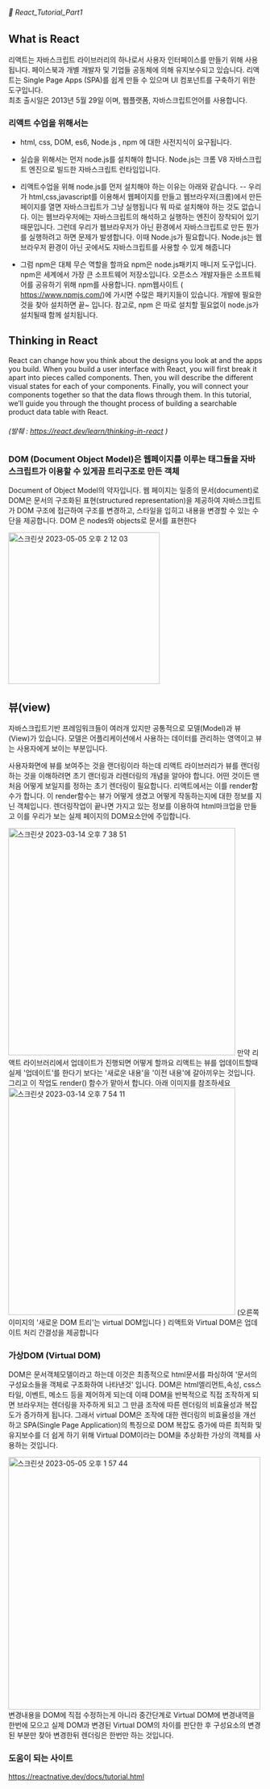###### :cactus: React_Tutorial_Part1


## What is React 
리액트는 자바스크립트 라이브러리의 하나로서 사용자 인터페이스를 만들기 위해 사용됩니다. 페이스북과 개별 개발자 및 기업들 공동체에 의해 유지보수되고 있습니다. 리액트는 Single Page Apps (SPA)를 쉽게 만들 수 있으며 UI 컴포넌트를 구축하기 위한 도구입니다.  
최초 출시일은 2013년 5월 29일 이며, 웹플랫폼, 자바스크립트언어를 사용합니다.  


### 리액트 수업을 위해서는 
- html, css, DOM, es6, Node.js , npm 에 대한 사전지식이 요구됩니다.
- 실습을 위해서는 먼저 node.js를 설치해야 합니다. Node.js는 크롬 V8 자바스크립트 엔진으로 빌드한 자바스크립트 런타임입니다.
- 리액트수업을 위해 node.js를 먼저 설치해야 하는 이유는 아래와 같습니다. 
-- 우리가 html,css,javascript를 이용해서 웹페이지를 만들고 웹브라우저(크롬)에서 만든 페이지를 열면 자바스크립트가 그냥 실행됩니다 뭐 따로 설치해야 하는 것도 없습니다. 이는 웹브라우저에는 자바스크립트의 해석하고 실행하는 엔진이 장착되어 있기때문입니다. 그런데 우리가 웹브라우저가 아닌 환경에서 자바스크립트로 만든 뭔가를 실행하려고 하면 문제가 발생합니다. 이때 Node.js가 필요합니다. 
Node.js는 웹브라우저 환경이 아닌 곳에서도 자바스크립트를 사용할 수 있게 해줍니다


- 그럼 npm은 대체 무슨 역할을 할까요 
npm은 node.js패키지 매니저 도구입니다. npm은 세계에서 가장 큰 소프트웨어 저장소입니다. 오픈소스 개발자들은 소프트웨어를 공유하기 위해 npm를 사용합니다. npm웹사이트 ( https://www.npmjs.com/)에 가시면 수많은 패키지들이 있습니다. 개발에 필요한 것을 찾아 설치하면 끝~ 입니다. 참고로, npm 은 따로 설치할 필요없이 node.js가 설치될때 함께 설치됩니다. 


## Thinking in React

React can change how you think about the designs you look at and the apps you build. When you build a user interface with React, you will first break it apart into pieces called components. Then, you will describe the different visual states for each of your components. Finally, you will connect your components together so that the data flows through them. In this tutorial, we’ll guide you through the thought process of building a searchable product data table with React.

###### (발췌 : https://react.dev/learn/thinking-in-react )


### DOM (Document Object Model)은 웹페이지를 이루는 태그들을 자바스크립트가 이용할 수 있게끔 트리구조로 만든 객체 
Document of Object Model의 약자입니다.  웹 페이지는 일종의 문서(document)로 DOM은 문서의 구조화된 표현(structured representation)을 제공하여 자바스크립트가 DOM 구조에 접근하여 구조를 변경하고, 스타일을 입히고 내용을 변경할 수 있는 수단을 제공합니다. DOM 은 nodes와 objects로 문서를 표현한다  

 <img width="300" alt="스크린샷 2023-05-05 오후 2 12 03" src="https://user-images.githubusercontent.com/48478079/236382415-1efac404-fb21-4be0-a623-01efb4ff1273.png">

 
## 뷰(view)

자바스크립트기반 프레임워크들이 여러개 있지만 공통적으로 모델(Model)과 뷰(View)가 있습니다.
모델은 어플리케이션에서 사용하는 데이터를 관리하는 영역이고
뷰는 사용자에게 보이는 부분입니다.

사용자화면에 뷰를 보여주는 것을 랜더링이라 하는데 리액트 라이브러리가 뷰를 랜더링하는 것을 이해하려면 초기 랜더링과 리렌더링의 개념을 알아야 합니다. 어떤 것이든 맨처음 어떻게 보일지를 정하는 초기 렌더링이 필요합니다. 리액트에서는 이를 render함수가 합니다. 이 render함수는 뷰가 어떻게 생겼고 어떻게 작동하는지에 대한 정보를 지닌 객체입니다. 
렌더링작업이 끝나면 가지고 있는 정보를 이용하여 html마크업을 만들고 이를 우리가 보는 실제 페이지의 DOM요소안에 주입합니다.

<img width="450" alt="스크린샷 2023-03-14 오후 7 38 51" src="https://user-images.githubusercontent.com/48478079/224975283-6f66ee13-7f5c-4665-bd49-52cc81051539.png">
만약 리액트 라이브러리에서 업데이트가 진행되면 어떻게 할까요 리액트는 뷰를 업데이트할때 실제 '업데이트'를 한다기 보다는 '새로운 내용'을 '이전 내용'에 갈아끼우는 것입니다. 그리고 이 작업도 render() 함수가 맡아서 합니다. 아래 이미지를 참조하세요

<img width="450" alt="스크린샷 2023-03-14 오후 7 54 11" src="https://user-images.githubusercontent.com/48478079/224981238-c58ba515-f69f-4f34-9a01-8ec0fcbce9e8.png">   
(오른쪽 이미지의 '새로운 DOM 트리'는 virtual DOM입니다 )
리액트와 Virtual DOM은 업데이트 처리 간결성을 제공합니다


### 가상DOM (Virtual DOM)
DOM은 문서객체모델이라고 하는데  이것은 최종적으로 html문서를 파싱하여 '문서의 구성요소들을 객체로 구조화하여 나타낸것' 입니다. 
DOM은 html엘리먼트,속성, css스타일, 이벤트, 메소드 등을 제어하게 되는데 이때 DOM을 반복적으로 직접 조작하게 되면 브라우저는 렌더링을 자주하게 되고 
그 만큼 조작에 따른 렌더링의 비효율성과 복잡도가 증가하게 됩니다.
그래서 virtual DOM은 조작에 대한 렌더링의 비효율성을 개선하고 SPA(Single Page Application)의 특징으로 DOM 복잡도 증가에 따른 최적화 및 
유지보수를 더 쉽게 하기 위해 Virtual DOM이라는 DOM을 추상화한 가상의 객체를 사용하는 것입니다.  

<img width="500" alt="스크린샷 2023-05-05 오후 1 57 44" src="https://user-images.githubusercontent.com/48478079/236380539-863821b0-36ff-49f5-9c63-524b1ed9152d.png">  
변경내용을 DOM에 직접 수정하는게 아니라 중간단계로 Virtual DOM에 변경내역을 한번에 모으고 실제 DOM과 변경된 Virtual DOM의 차이를 판단한 후 구성요소의 변경된 부분만 찾아 변경한뒤 렌더링은 한번만 하는 것입니다. 




### 도움이 되는 사이트 
https://reactnative.dev/docs/tutorial.html

